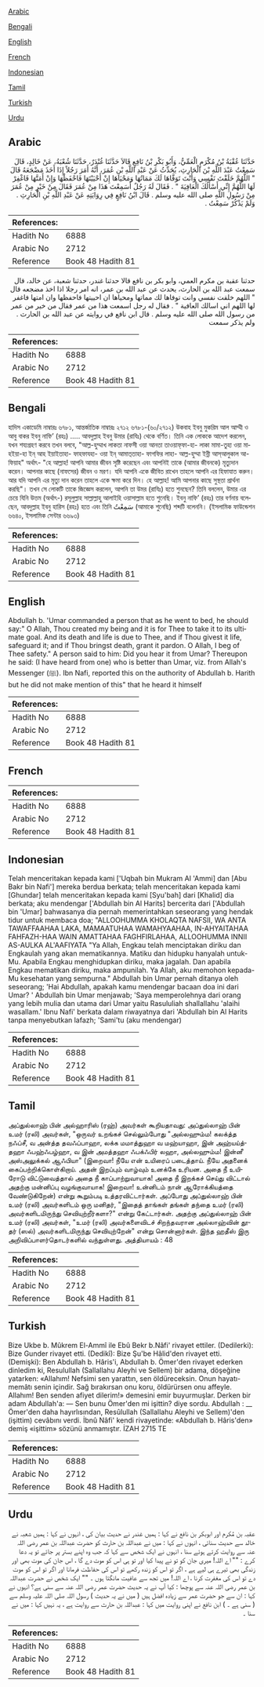 [Arabic](#arabic)

[Bengali](#bengali)

[English](#english)

[French](#french)

[Indonesian](#indonesian)

[Tamil](#tamil)

[Turkish](#turkish)

[Urdu](#urdu)

## Arabic


<div dir="rtl" lang="ar" style={{fontSize:'larger',backgroundColor:'#f8f9fa',padding:20}}>
حَدَّثَنَا عُقْبَةُ بْنُ مُكْرَمٍ الْعَمِّيُّ، وَأَبُو بَكْرِ بْنُ نَافِعٍ قَالاَ حَدَّثَنَا غُنْدَرٌ، حَدَّثَنَا شُعْبَةُ، عَنْ خَالِدٍ، قَالَ سَمِعْتُ عَبْدَ اللَّهِ بْنَ الْحَارِثِ، يُحَدِّثُ عَنْ عَبْدِ اللَّهِ بْنِ عُمَرَ، أَنَّهُ أَمَرَ رَجُلاً إِذَا أَخَذَ مَضْجَعَهُ قَالَ ‏ "‏ اللَّهُمَّ خَلَقْتَ نَفْسِي وَأَنْتَ تَوَفَّاهَا لَكَ مَمَاتُهَا وَمَحْيَاهَا إِنْ أَحْيَيْتَهَا فَاحْفَظْهَا وَإِنْ أَمَتَّهَا فَاغْفِرْ لَهَا اللَّهُمَّ إِنِّي أَسْأَلُكَ الْعَافِيَةَ ‏"‏ ‏.‏ فَقَالَ لَهُ رَجُلٌ أَسَمِعْتَ هَذَا مِنْ عُمَرَ فَقَالَ مِنْ خَيْرٍ مِنْ عُمَرَ مِنْ رَسُولِ اللَّهِ صلى الله عليه وسلم ‏.‏ قَالَ ابْنُ نَافِعٍ فِي رِوَايَتِهِ عَنْ عَبْدِ اللَّهِ بْنِ الْحَارِثِ ‏.‏ وَلَمْ يَذْكُرْ سَمِعْتُ ‏.‏
</div>
<div style={{backgroundColor:'#f8f9fa',padding:20, marginBottom: 10}}><table> <thead> <tr> <th>References:</th> <th></th> </tr> </thead> <tbody><tr><td>Hadith No</td><td>6888</td></tr><tr><td>Arabic No</td><td>2712</td></tr><tr><td>Reference</td><td>Book 48 Hadith 81</td></tr></tbody></table></div>


<div dir="rtl" lang="ar" style={{fontSize:'larger',backgroundColor:'#f8f9fa',padding:20}}>
حدثنا عقبة بن مكرم العمي، وابو بكر بن نافع قالا حدثنا غندر، حدثنا شعبة، عن خالد، قال سمعت عبد الله بن الحارث، يحدث عن عبد الله بن عمر، انه امر رجلا اذا اخذ مضجعه قال " اللهم خلقت نفسي وانت توفاها لك مماتها ومحياها ان احييتها فاحفظها وان امتها فاغفر لها اللهم اني اسالك العافية " . فقال له رجل اسمعت هذا من عمر فقال من خير من عمر من رسول الله صلى الله عليه وسلم . قال ابن نافع في روايته عن عبد الله بن الحارث . ولم يذكر سمعت
</div>
<div style={{backgroundColor:'#f8f9fa',padding:20, marginBottom: 10}}><table> <thead> <tr> <th>References:</th> <th></th> </tr> </thead> <tbody><tr><td>Hadith No</td><td>6888</td></tr><tr><td>Arabic No</td><td>2712</td></tr><tr><td>Reference</td><td>Book 48 Hadith 81</td></tr></tbody></table></div>

## Bengali


<div dir="ltr" lang="bn" style={{fontSize:'larger',backgroundColor:'#f8f9fa',padding:20}}>
হাদিস একাডেমি নাম্বারঃ ৬৭৮১, আন্তর্জাতিক নাম্বারঃ ২৭১২ ৬৭৮১-(৬০/২৭১২) উকবাহ ইবনু মুকরিম আল আম্মী ও আবু বাকর ইবনু নাফি’ (রহঃ) ..... আবদুল্লাহ ইবনু উমার (রাযিঃ) থেকে বর্ণিত। তিনি এক লোককে আদেশ করলেন, যখন শয্যগ্রহণ করবে তখন বলবে, "আল্ল-হুম্মাখ লাকতা নাফসী ওয়া আনতা তাওয়াফ্‌ফা-হা- লাকা মামা-তুহা ওয়া মাহইয়া-হা ইন্‌ আহ ইয়াইতাহা- ফাহফাযহা- ওয়া ইন্‌ আমাত্‌তাহা- ফাগফির লাহা- আল্ল-হুম্মা ইন্নী আস্আলুকাল আ-ফিয়াহ" অর্থাৎ- "হে আল্লাহ! আপনি আমার জীবন সৃষ্টি করেছেন এবং আপনিই তাকে (আমার জীবনকে) মৃত্যুদান করেন। আপনার কাছে (নাফসের) জীবন ও মরণ। যদি আপনি একে জীবিত রাখেন তাহলে আপনি এর হিফাযাত করুন। আর যদি আপনি এর মৃত্যু দান করেন তাহলে একে ক্ষমা করে দিন। হে আল্লাহ! আমি আপনার কাছে সুস্থতা প্রার্থনা করছি"। তখন সে লোকটি তাকে জিজ্ঞেস করলেন, আপনি তা উমর (রাযিঃ) হতে শুনছেন? তিনি বললেন, উমার এর চেয়ে যিনি উত্তম (অর্থাৎ-) রসূলুল্লাহ সাল্লাল্লাহু আলাইহি ওয়াসাল্লাম হতে শুনেছি। ইবনু নাফি’ (রহঃ) তার বর্ণনায় বলেছেন, আবদুল্লাহ ইবনু হারিস (রহঃ) হতে এবং তিনি سَمِعْتُ (আমাকে শুনেছি) শব্দটি বলেননি। (ইসলামিক ফাউন্ডেশন ৬৬৪০, ইসলামিক সেন্টার ৬৬৯৩)
</div>
<div style={{backgroundColor:'#f8f9fa',padding:20, marginBottom: 10}}><table> <thead> <tr> <th>References:</th> <th></th> </tr> </thead> <tbody><tr><td>Hadith No</td><td>6888</td></tr><tr><td>Arabic No</td><td>2712</td></tr><tr><td>Reference</td><td>Book 48 Hadith 81</td></tr></tbody></table></div>

## English


<div dir="ltr" lang="en" style={{fontSize:'larger',backgroundColor:'#f8f9fa',padding:20}}>
Abdullah b. 'Umar commanded a person that as he went to bed, he should say:" O Allah, Thou created my being and it is for Thee to take it to its ultimate goal. And its death and life is due to Thee, and if Thou givest it life, safeguard it; and if Thou bringst death, grant it pardon. O Allah, I beg of Thee safety." A person said to him: Did you hear it from Umar? Thereupon he said: (I have heard from one) who is better than Umar, viz. from Allah's Messenger (ﷺ). Ibn Nafi, reported this on the authority of Abdullah b. Harith but he did not make mention of this" that he heard it himself
</div>
<div style={{backgroundColor:'#f8f9fa',padding:20, marginBottom: 10}}><table> <thead> <tr> <th>References:</th> <th></th> </tr> </thead> <tbody><tr><td>Hadith No</td><td>6888</td></tr><tr><td>Arabic No</td><td>2712</td></tr><tr><td>Reference</td><td>Book 48 Hadith 81</td></tr></tbody></table></div>

## French


<div dir="ltr" lang="fr" style={{fontSize:'larger',backgroundColor:'#f8f9fa',padding:20}}>

</div>
<div style={{backgroundColor:'#f8f9fa',padding:20, marginBottom: 10}}><table> <thead> <tr> <th>References:</th> <th></th> </tr> </thead> <tbody><tr><td>Hadith No</td><td>6888</td></tr><tr><td>Arabic No</td><td>2712</td></tr><tr><td>Reference</td><td>Book 48 Hadith 81</td></tr></tbody></table></div>

## Indonesian


<div dir="ltr" lang="id" style={{fontSize:'larger',backgroundColor:'#f8f9fa',padding:20}}>
Telah menceritakan kepada kami ['Uqbah bin Mukram Al 'Ammi] dan [Abu Bakr bin Nafi'] mereka berdua berkata; telah menceritakan kepada kami [Ghundar] telah menceritakan kepada kami [Syu'bah] dari [Khalid] dia berkata; aku mendengar ['Abdullah bin Al Harits] bercerita dari ['Abdullah bin 'Umar] bahwasanya dia pernah memerintahkan seseorang yang hendak tidur untuk membaca doa; "ALLOOHUMMA KHOLAQTA NAFSII, WA ANTA TAWAFFAAHAA LAKA, MAMAATUHAA WAMAHYAAHAA, IN-AHYAITAHAA FAHFAZH-HAA WAIN AMATTAHAA FAGHFIRLAHAA, ALLOOHUMMA INNII AS-AULKA AL'AAFIYATA "Ya Allah, Engkau telah menciptakan diriku dan Engkaulah yang akan mematikannya. Matiku dan hidupku hanyalah untuk-Mu. Apabila Engkau menghidupkan diriku, maka jagalah. Dan apabila Engkau mematikan diriku, maka ampunilah. Ya Allah, aku memohon kepada-Mu kesehatan yang sempurna." Abdullah bin Umar pernah ditanya oleh seseorang; 'Hai Abdullah, apakah kamu mendengar bacaan doa ini dari Umar? ' Abdullah bin Umar menjawab; 'Saya memperolehnya dari orang yang Iebih mulia dan utama dari Umar yaitu Rasululiah shallallahu 'alaihi wasallam.' Ibnu Nafi' berkata dalam riwayatnya dari 'Abdullah bin Al Harits tanpa menyebutkan lafazh; 'Sami'tu (aku mendengar)
</div>
<div style={{backgroundColor:'#f8f9fa',padding:20, marginBottom: 10}}><table> <thead> <tr> <th>References:</th> <th></th> </tr> </thead> <tbody><tr><td>Hadith No</td><td>6888</td></tr><tr><td>Arabic No</td><td>2712</td></tr><tr><td>Reference</td><td>Book 48 Hadith 81</td></tr></tbody></table></div>

## Tamil


<div dir="ltr" lang="ta" style={{fontSize:'larger',backgroundColor:'#f8f9fa',padding:20}}>
அப்துல்லாஹ் பின் அல்ஹாரிஸ் (ரஹ்) அவர்கள் கூறியதாவது: அப்துல்லாஹ் பின் உமர் (ரலி) அவர்கள், "ஒருவர் உறங்கச் செல்லும்போது "அல்லஹும்ம! கலக்த்த நஃப்சீ, வ அன்த்த தவஃப்பாஹா, லக்க மமாத்துஹா வ மஹ்யாஹா, இன் அஹ்யய்த்தஹா ஃபஹ்ஃபழ்ஹா, வ இன் அமத்தஹா ஃபக்ஃபிர் லஹா, அல்லஹும்ம! இன்னீ அஸ்அலுக்கல் ஆஃபியா" (இறைவா! நீயே என் உயிரைப் படைத்தாய். நீயே அதனைக் கைப்பற்றிக்கொள்கிறாய். அதன் இறப்பும் வாழ்வும் உனக்கே உரியன. அதை நீ உயிரோடு விட்டுவைத்தால் அதை நீ காப்பாற்றுவாயாக! அதை நீ இறக்கச் செய்து விட்டால் அதற்கு மன்னிப்பு வழங்குவாயாக! இறைவா! உன்னிடம் நான் ஆரோக்கியத்தை வேண்டுகிறேன்) என்று கூறும்படி உத்தரவிட்டார்கள். அப்போது அப்துல்லாஹ் பின் உமர் (ரலி) அவர்களிடம் ஒரு மனிதர், "இதைத் தாங்கள் தங்கள் தந்தை உமர் (ரலி) அவர்களிடமிருந்து செவியுற்றீர்களா?" என்று கேட்டார்கள். அதற்கு அப்துல்லாஹ் பின் உமர் (ரலி) அவர்கள், "உமர் (ரலி) அவர்களைவிடச் சிறந்தவரான அல்லாஹ்வின் தூதர் (ஸல்) அவர்களிடமிருந்து செவியுற்றேன்" என்று சொன்னார்கள். இந்த ஹதீஸ் இரு அறிவிப்பாளர்தொடர்களில் வந்துள்ளது. அத்தியாயம் : 48
</div>
<div style={{backgroundColor:'#f8f9fa',padding:20, marginBottom: 10}}><table> <thead> <tr> <th>References:</th> <th></th> </tr> </thead> <tbody><tr><td>Hadith No</td><td>6888</td></tr><tr><td>Arabic No</td><td>2712</td></tr><tr><td>Reference</td><td>Book 48 Hadith 81</td></tr></tbody></table></div>

## Turkish


<div dir="ltr" lang="tr" style={{fontSize:'larger',backgroundColor:'#f8f9fa',padding:20}}>
Bize Ukbe b. Mûkrem El-Ammî ile Ebû Bekr b.Nâfi' rivayet ettiler. (Dedilerki): Bize Gunder rivayet etti. (Dedikî): Bize Şu'be Hâlid'den rivayet etti. (Demişki): Ben Abdullah b. Hâris'i, Abdullah b. Ömer'den rivayet ederken dinledim ki, Resulullah (Sallallahu Aleyhi ve Sellem) bir adama, döşeğine yatarken: «Allahım! Nefsimi sen yarattın, sen öldüreceksin. Onun hayatı-memâtı senin içindir. Sağ bırakırsan onu koru, öldürürsen onu affeyle. Allahım! Ben senden afiyet dilerim!» demesini emir buyurmuşlar. Derken bir adam Abdullah'a: — Sen bunu Ömer'den mi işittin? diye sordu. Abdullah : __ Ömer'den daha hayırlısından, Resûlullah (Sallallahu Aleyhi ve Sellem)'den (işittim) cevâbını verdi. İbnû Nâfi' kendi rivayetinde: «Abdullah b. Hâris'den» demiş «işittim» sözünü anmamıştır. İZAH 2715 TE
</div>
<div style={{backgroundColor:'#f8f9fa',padding:20, marginBottom: 10}}><table> <thead> <tr> <th>References:</th> <th></th> </tr> </thead> <tbody><tr><td>Hadith No</td><td>6888</td></tr><tr><td>Arabic No</td><td>2712</td></tr><tr><td>Reference</td><td>Book 48 Hadith 81</td></tr></tbody></table></div>

## Urdu


<div dir="rtl" lang="ur" style={{fontSize:'larger',backgroundColor:'#f8f9fa',padding:20}}>
عقبہ بن مُکرم اور ابوبکر بن نافع نے کہا : ہمیں غندر نے حدیث بیان کی ، انہوں نے کہا : ہمیں شعبہ نے خالد سے حدیث سنائی ، انہوں نے کہا : میں نے عبداللہ بن حارث کو حضرت عبداللہ بن عمر رضی اللہ عنہ سے روایت کرتے ہوئے سنا ، انہوں نے ایک شخص سے کہا کہ جب وہ اپنے بستر پر جائے تو یہ دعا کرے : "" اے اللہ! میری جان کو تو نے پیدا کیا اور تو ہی اس کو موت دے گا ، اس جان کی موت بھی اور زندگی بھی تیرے ہی لیے ہے ، اگر تو اس کو زندہ رکھے تو اس کی حفاظت فرمانا اور اگر تو اس کو موت دے تو اس کی مغفرت کرنا ، اے اللہ! میں تجھ سے عافیت مانگتا ہوں ۔ "" ایک شخص نے حضرت عبداللہ بن عمر رضی اللہ عنہ سے پوچھا : کیا آپ نے یہ حدیث حضرت عمر رضی اللہ عنہ سے سنی ہے؟ انہوں نے کہا : ان سے جو حضرت عمر سے زیادہ افضل ہیں ( میں نے یہ حدیث ) رسول اللہ صلی اللہ علیہ وسلم سے ( سنی ہے ۔ ) ابن نافع نے اپنی روایت میں کہا : عبداللہ بن حارث سے روایت ہے ، یہ نہیں کہا : میں نے سنا ۔
</div>
<div style={{backgroundColor:'#f8f9fa',padding:20, marginBottom: 10}}><table> <thead> <tr> <th>References:</th> <th></th> </tr> </thead> <tbody><tr><td>Hadith No</td><td>6888</td></tr><tr><td>Arabic No</td><td>2712</td></tr><tr><td>Reference</td><td>Book 48 Hadith 81</td></tr></tbody></table></div>